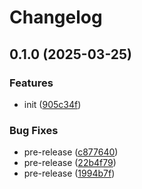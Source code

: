 # Changelog

## 0.1.0 (2025-03-25)


### Features

* init ([905c34f](https://github.com/tharindurr/test-releases/commit/905c34f91627a2e5e98453d411113011c51ed9a7))


### Bug Fixes

* pre-release ([c877640](https://github.com/tharindurr/test-releases/commit/c877640bff2a9f1720f2c21c0fa3322c4fffee17))
* pre-release ([22b4f79](https://github.com/tharindurr/test-releases/commit/22b4f7959cbb59a966dabaa01fdcdaef5741b1d0))
* pre-release ([1994b7f](https://github.com/tharindurr/test-releases/commit/1994b7f0ad5cfbd55eeab6edfa192753ea7fdcc1))
